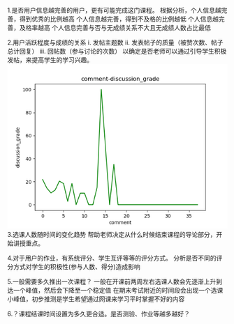 1.是否用户信息越完善的用户，更有可能完成这门课程。
    根据分析，个人信息越完善，得到优秀的比例越高
    个人信息越完善，得到不及格的比例越低
    个人信息越完善，及格率越高
    个人信息完善与否与无成绩关系不大且无成绩人数占比最低

2.用户活跃程度与成绩的关系
	i. 发帖主题数
	ii. 发表帖子的质量（被赞次数、帖子总计回复）
	iii. 回帖数（参与讨论的次数）
   以确定是否老师可以通过引导学生积极发帖，来提高学生的学习兴趣。
![Image text](students_thread/average/comment-discussion_grade.png)
3.选课人数随时间的变化趋势
     帮助老师决定从什么时候结束课程的导论部分，开始讲授重点。

4.对于用户的作业，有系统评分、学生互评等等的评分方式。
     分析是否不同的评分方式对学生的积极性(参与人数、得分)造成影响

5.一般需要多久推出一次课程？
      一般在开课前两周左右选课人数会先逐渐上升到达一个峰值，然后会下降至一个稳定值
      在期末考试附近的时间段会出现一个选课小峰值，初步推测是学生希望通过网课来学习平时掌握不好的内容

6.？课程结课时间设置为多久更合适。是否测验、作业等越多越好？
